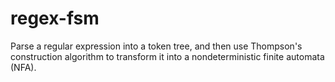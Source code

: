 # regex-fsm

Parse a regular expression into a token tree, and then use Thompson's construction algorithm to transform it into a nondeterministic finite automata (NFA).
